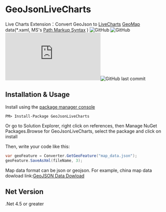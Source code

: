 # GeoJsonLiveCharts

Live Charts Extension：Convert GeoJson to [LiveCharts](https://github.com/Live-Charts/Live-Charts) [GeoMap](https://lvcharts.net/App/examples/v1/wf/GeoHeatMap) data(*.xaml, MS's [Path Markup Syntax](https://docs.microsoft.com/en-us/dotnet/framework/wpf/graphics-multimedia/path-markup-syntax) ) ![GitHub](https://img.shields.io/github/license/AeroYoung/GeoJsonLiveCharts) ![GitHub](https://img.shields.io/badge/language-C#-bule.svg)![Nuget](https://img.shields.io/nuget/v/Newtonsoft.Json?label=Newtonsoft.Json)![GitHub last commit](https://img.shields.io/github/last-commit/AeroYoung/GeoJsonLivecharts)

## Installation & Usage

Install using the [package manager console](https://docs.microsoft.com/zh-cn/nuget/consume-packages/install-use-packages-powershell#installing-a-package)
```shell
PM> Install-Package GeoJsonLiveCharts
```
Or go to Solution Explorer, right click on references, then Manage NuGet Packages.Browse for GeoJsonLiveCharts, select the package and click on install

Then, write your code like this:

```csharp
var geoFeature = Converter.GetGeoFeature("map_data.json");
geoFeature.SaveAsXml(fileName, 3);
```

Map data format can be json or geojson. For example, china map data dowload link:[GeoJSON Data Dowload](http://datav.aliyun.com/tools/atlas/#&lat=31.769817845138945&lng=104.29901249999999&zoom=4)

## Net Version

.Net 4.5 or greater





